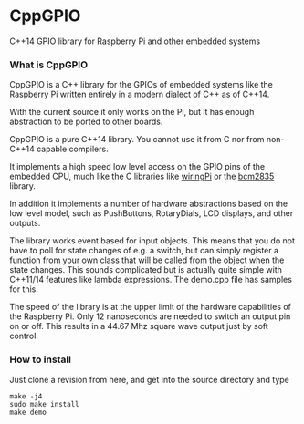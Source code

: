 # CppGPIO
C++14 GPIO library for Raspberry Pi and other embedded systems

### What is CppGPIO
CppGPIO is a C++ library for the GPIOs of embedded systems like the Raspberry Pi written entirely in a
modern dialect of C++ as of C++14.

With the current source it only works on the Pi, but it has enough abstraction to be ported to other boards.

CppGPIO is a pure C++14 library. You cannot use it from C nor from non-C++14 capable compilers.

It implements a high speed low level access on the GPIO pins of the embedded CPU, much like the C
libraries like [wiringPi](http://wiringpi.com) or the [bcm2835](http://www.airspayce.com/mikem/bcm2835/) library.

In addition it implements a number of hardware abstractions based on the low level model, such as PushButtons,
RotaryDials, LCD displays, and other outputs.

The library works event based for input objects. This means that you do not have to poll for state changes
of e.g. a switch, but can simply register a function from your own class that will be called from the object
when the state changes. This sounds complicated but is actually quite simple with C++11/14 features like lambda
expressions. The demo.cpp file has samples for this.

The speed of the library is at the upper limit of the hardware capabilities of the Raspberry Pi. Only 12 
nanoseconds are needed to switch an output pin on or off. This results in a 44.67 Mhz square wave output
just by soft control.

### How to install
Just clone a revision from here, and get into the source directory and type
```
make -j4
sudo make install
make demo
```


